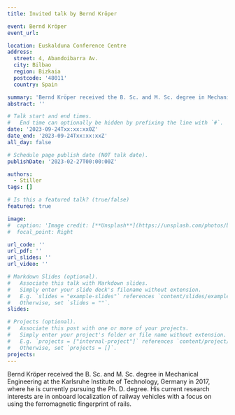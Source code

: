```yaml
---
title: Invited talk by Bernd Kröper

event: Bernd Kröper
event_url: 

location: Euskalduna Conference Centre
address:
  street: 4, Abandoibarra Av.
  city: Bilbao
  region: Bizkaia
  postcode: '48011'
  country: Spain

summary: 'Bernd Kröper received the B. Sc. and M. Sc. degree in Mechanical Engineering at the Karlsruhe Institute of Technology, Germany in 2017, where he is currently pursuing the Ph. D. degree. His current research interests are in onboard localization of railway vehicles with a focus on using the ferromagnetic fingerprint of rails.'
abstract: ''

# Talk start and end times.
#   End time can optionally be hidden by prefixing the line with `#`.
date: '2023-09-24Txx:xx:xx0Z'
date_end: '2023-09-24Txx:xx:xxZ'
all_day: false

# Schedule page publish date (NOT talk date).
publishDate: '2023-02-27T00:00:00Z'

authors: 
  - Stiller
tags: []

# Is this a featured talk? (true/false)
featured: true

image:
#  caption: 'Image credit: [**Unsplash**](https://unsplash.com/photos/bzdhc5b3Bxs)'
#  focal_point: Right

url_code: ''
url_pdf: ''
url_slides: ''
url_video: ''

# Markdown Slides (optional).
#   Associate this talk with Markdown slides.
#   Simply enter your slide deck's filename without extension.
#   E.g. `slides = "example-slides"` references `content/slides/example-slides.md`.
#   Otherwise, set `slides = ""`.
slides:

# Projects (optional).
#   Associate this post with one or more of your projects.
#   Simply enter your project's folder or file name without extension.
#   E.g. `projects = ["internal-project"]` references `content/project/deep-learning/index.md`.
#   Otherwise, set `projects = []`.
projects:
---
```

Bernd Kröper received the B. Sc. and M. Sc. degree in Mechanical Engineering at the Karlsruhe Institute of Technology, Germany in 2017, where he is currently pursuing the Ph. D. degree. His current research interests are in onboard localization of railway vehicles with a focus on using the ferromagnetic fingerprint of rails.

